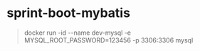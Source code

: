 # sprint-boot-mybatis

> docker run -id --name dev-mysql -e MYSQL_ROOT_PASSWORD=123456 -p 3306:3306 mysql

